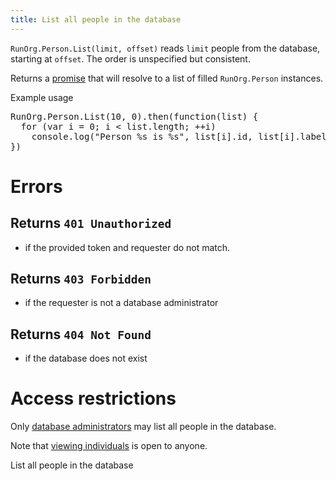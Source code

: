 ```yaml
---
title: List all people in the database
---
```

<div id="body">

`RunOrg.Person.List(limit, offset)` reads `limit` people from the 
database, starting at `offset`. The order is unspecified but 
consistent. 

Returns a [promise](/docs/js/concepts/promise.md) that will resolve to a 
list of filled `RunOrg.Person` instances. 


<p class="caption">Example usage</p><pre class="js">
RunOrg.Person.List(10, 0).then(function(list) {
  for (var i = 0; i < list.length; ++i) 
    console.log("Person %s is %s", list[i].id, list[i].label)    
})			 
</pre>



# Errors

## Returns `401 Unauthorized` 
- if the provided token and requester do not match. 

## Returns `403 Forbidden` 
- if the requester is not a database administrator

## Returns `404 Not Found`
- if the database does not exist

# Access restrictions

Only [database administrators](/docs/js/groups/admin.md) may list all people
in the database. 

Note that [viewing individuals](/docs/js/people/get.js) is open to anyone.


</div>
<nav><span class="active">List all people in the database</span></nav>